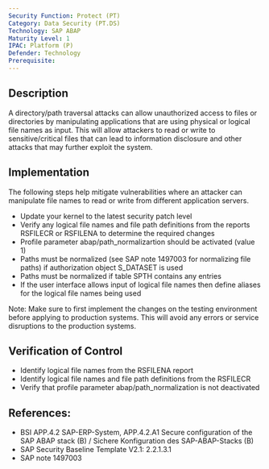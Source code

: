 ```yaml
---
Security Function: Protect (PT)
Category: Data Security (PT.DS) 
Technology: SAP ABAP
Maturity Level: 1
IPAC: Platform (P)
Defender: Technology
Prerequisite:
---
```


## Description

A directory/path traversal attacks can allow unauthorized access to files or directories by manipulating applications that are using physical or logical file names as input. This will allow attackers to read or write to sensitive/critical files that can lead to information disclosure and other attacks that may further exploit the system.

## Implementation

The following steps help mitigate vulnerabilities where an attacker can manipulate file names to read or write from different application servers.

- Update your kernel to the latest security patch level
- Verify any logical file names and file path definitions from the reports RSFILECR or RSFILENA to determine the required changes
- Profile parameter abap/path_normalizartion should be activated (value 1)
- Paths must be normalized (see SAP note 1497003 for normalizing file paths) if authorization object S_DATASET is used
- Paths must be normalized if table SPTH contains any entries
- If the user interface allows input of logical file names then define aliases for the logical file names being used

Note: Make sure to first implement the changes on the testing environment before applying to production systems. This will avoid any errors or service disruptions to the production systems.

## Verification of Control

- Identify logical file names from the RSFILENA report
- Identify logical file names and file path definitions from the RSFILECR
- Verify that profile parameter abap/path_normalization is not deactivated

## References:
- BSI APP.4.2 SAP-ERP-System, APP.4.2.A1 Secure configuration of the SAP ABAP stack (B) / Sichere Konfiguration des SAP-ABAP-Stacks (B)
- SAP Security Baseline Template V2.1: 2.2.1.3.1
- SAP note 1497003
